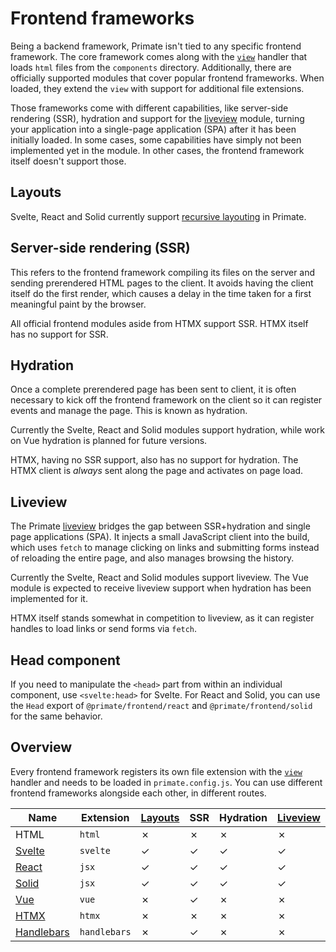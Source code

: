 # Frontend frameworks

Being a backend framework, Primate isn't tied to any specific frontend
framework. The core framework comes along with the [`view`][view] handler that
loads `html` files from the `components` directory. Additionally, there are
officially supported modules that cover popular frontend frameworks. When
loaded, they extend the `view` with support for additional file extensions.

Those frameworks come with different capabilities, like server-side rendering
(SSR), hydration and support for the [liveview](liveview) module, turning your 
application into a single-page application (SPA) after it has been initially
loaded. In some cases, some capabilities have simply not been implemented yet
in the module. In other cases, the frontend framework itself doesn't support
those.

## Layouts

Svelte, React and Solid currently support [recursive layouting][Layouts] in
Primate.

## Server-side rendering (SSR)

This refers to the frontend framework compiling its files on the server and
sending prerendered HTML pages to the client. It avoids having the client
itself do the first render, which causes a delay in the time taken for a first
meaningful paint by the browser.

All official frontend modules aside from HTMX support SSR. HTMX itself has no
support for SSR.

## Hydration

Once a complete prerendered page has been sent to client, it is often necessary
to kick off the frontend framework on the client so it can register events and
manage the page. This is known as hydration.

Currently the Svelte, React and Solid modules support hydration, while work on
Vue hydration is planned for future versions.

HTMX, having no SSR support, also has no support for hydration. The HTMX client
is *always* sent along the page and activates on page load.

## Liveview

The Primate [liveview](/modules/liveview) bridges the gap between SSR+hydration
and single page applications (SPA). It injects a small JavaScript client into 
the build, which uses `fetch` to manage clicking on links and submitting forms
instead of reloading the entire page, and also manages browsing the history.

Currently the Svelte, React and Solid modules support liveview. The Vue module
is expected to receive liveview support when hydration has been implemented for
it.

HTMX itself stands somewhat in competition to liveview, as it can register
handles to load links or send forms via `fetch`.

## Head component

If you need to manipulate the `<head>` part from within an individual
component, use `<svelte:head>` for Svelte. For React and Solid, you can use the
`Head` export of `@primate/frontend/react` and `@primate/frontend/solid` for
the same behavior.

## Overview

Every frontend framework registers its own file extension with the
[`view`][view] handler and needs to be loaded in `primate.config.js`. You can
use different frontend frameworks alongside each other, in different routes.

|Name         |Extension   |[Layouts]|SSR|Hydration|[Liveview]|Head           |
|-------------|------------|---------|---|---------|----------|---------------|
|HTML         |`html`      |✗        |✗  |✗        |✗         |✗              |
|[Svelte]     |`svelte`    |✓        |✓  |✓        |✓         |`<svelte:head>`|
|[React]      |`jsx`       |✓        |✓  |✓        |✓         |`<Head>`       |
|[Solid]      |`jsx`       |✓        |✓  |✓        |✓         |`<Head>`       |
|[Vue]        |`vue`       |✗        |✓  |✗        |✗         |✗              |
|[HTMX]       |`htmx`      |✗        |✗  |✗        |✗         |✗              |
|[Handlebars] |`handlebars`|✗        |✓  |✗        |✗         |✗              |

[view]: /guide/responses#view
[Svelte]: /modules/svelte
[React]: /modules/react
[Solid]: /modules/solid
[Vue]: /modules/vue
[HTMX]: /modules/htmx
[Handlebars]: /modules/handlebars
[Layouts]: /guide/layouts
[Liveview]: /modules/liveview
